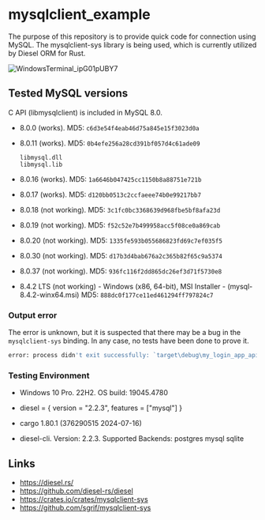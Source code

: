 # mysqlclient_example

The purpose of this repository is to provide quick code for connection using MySQL. The mysqlclient-sys library is being used, which is currently utilized by Diesel ORM for Rust.

![WindowsTerminal_ipG01pUBY7](https://github.com/user-attachments/assets/bdeec1f4-1001-4651-b421-8ef9efb38f37)


## Tested MySQL versions

C API (libmysqlclient) is included in MySQL 8.0.

- 8.0.0 (works). MD5: `c6d3e54f4eab46d75a845e15f3023d0a`

- 8.0.11 (works). MD5: `0b4efe256a28cd391bf057d4c61ade09`

    ```
    libmysql.dll
    libmysql.lib
    ```

- 8.0.16 (works). MD5: `1a6646b047425cc1150b8a88751e721b`

- 8.0.17 (works). MD5: `d120bb0513c2ccfaeee74b0e99217bb7`

- 8.0.18 (not working). MD5: `3c1fc0bc3368639d968fbe5bf8afa23d`

- 8.0.19 (not working). MD5: `f52c52e7b499958acc5f08ce0a869cab`

- 8.0.20 (not working). MD5: `1335fe593b055686823fd69c7ef035f5`

- 8.0.30 (not working). MD5: `d17b3d4bab676a2c365b82f65c9a5374`

- 8.0.37 (not working). MD5: `936fc116f2dd865dc26ef3d71f5730e8`

- 8.4.2 LTS (not working) - Windows (x86, 64-bit), MSI Installer	- (mysql-8.4.2-winx64.msi)	MD5: `888dc0f177ce11ed461294ff797824c7`

### Output error

The error is unknown, but it is suspected that there may be a bug in the `mysqlclient-sys` binding. In any case, no tests have been done to prove it.

```bash
error: process didn't exit successfully: `target\debug\my_login_app_api.exe` (exit code: 0xc0000135, STATUS_DLL_NOT_FOUND)
```

### Testing Environment

- Windows 10 Pro. 22H2. OS build: 19045.4780

- diesel = { version = "2.2.3", features = ["mysql"] }

- cargo 1.80.1 (376290515 2024-07-16)

- diesel-cli. Version: 2.2.3. Supported Backends: postgres mysql sqlite

## Links

- https://diesel.rs/
- https://github.com/diesel-rs/diesel
- https://crates.io/crates/mysqlclient-sys
- https://github.com/sgrif/mysqlclient-sys
